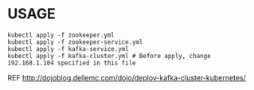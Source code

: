 # USAGE

```
kubectl apply -f zookeeper.yml
kubectl apply -f zookeeper-service.yml
kubectl apply -f kafka-service.yml
kubectl apply -f kafka-cluster.yml # Before apply, change 192.168.1.104 specified in this file
```

REF http://dojoblog.dellemc.com/dojo/deploy-kafka-cluster-kubernetes/
